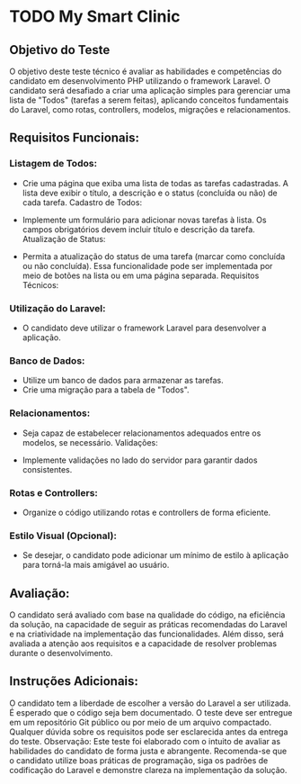 # TODO My Smart Clinic


## Objetivo do Teste

O objetivo deste teste técnico é avaliar as habilidades e competências do candidato em desenvolvimento PHP utilizando o framework Laravel. O candidato será desafiado a criar uma aplicação simples para gerenciar uma lista de "Todos" (tarefas a serem feitas), aplicando conceitos fundamentais do Laravel, como rotas, controllers, modelos, migrações e relacionamentos.

## Requisitos Funcionais:

### Listagem de Todos:

* Crie uma página que exiba uma lista de todas as tarefas cadastradas.
A lista deve exibir o título, a descrição e o status (concluída ou não) de cada tarefa.
Cadastro de Todos:

* Implemente um formulário para adicionar novas tarefas à lista.
Os campos obrigatórios devem incluir título e descrição da tarefa.
Atualização de Status:

* Permita a atualização do status de uma tarefa (marcar como concluída ou não concluída).
Essa funcionalidade pode ser implementada por meio de botões na lista ou em uma página separada.
Requisitos Técnicos:

### Utilização do Laravel:

* O candidato deve utilizar o framework Laravel para desenvolver a aplicação.


### Banco de Dados:

* Utilize um banco de dados para armazenar as tarefas.
* Crie uma migração para a tabela de "Todos".


### Relacionamentos:

* Seja capaz de estabelecer relacionamentos adequados entre os modelos, se necessário.
Validações:

* Implemente validações no lado do servidor para garantir dados consistentes.

### Rotas e Controllers:

* Organize o código utilizando rotas e controllers de forma eficiente.

### Estilo Visual (Opcional):

* Se desejar, o candidato pode adicionar um mínimo de estilo à aplicação para torná-la mais amigável ao usuário.



## Avaliação:
O candidato será avaliado com base na qualidade do código, na eficiência da solução, na capacidade de seguir as práticas recomendadas do Laravel e na criatividade na implementação das funcionalidades. Além disso, será avaliada a atenção aos requisitos e a capacidade de resolver problemas durante o desenvolvimento.

## Instruções Adicionais:

O candidato tem a liberdade de escolher a versão do Laravel a ser utilizada.
É esperado que o código seja bem documentado.
O teste deve ser entregue em um repositório Git público ou por meio de um arquivo compactado.
Qualquer dúvida sobre os requisitos pode ser esclarecida antes da entrega do teste.
Observação:
Este teste foi elaborado com o intuito de avaliar as habilidades do candidato de forma justa e abrangente. Recomenda-se que o candidato utilize boas práticas de programação, siga os padrões de codificação do Laravel e demonstre clareza na implementação da solução.
